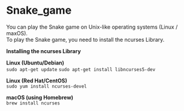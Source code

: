 # Snake_game

You can play the Snake game on Unix-like operating systems (Linux / maxOS).<br>
To play the Snake game, you need to install the ncurses Library.

**Installing the ncurses Library**


**Linux (Ubuntu/Debian)**<br>
`sudo apt-get update`
`sudo apt-get install libncurses5-dev`

**Linux (Red Hat/CentOS)**<br>
`sudo yum install ncurses-devel`

**macOS (using Homebrew)**<br>
`brew install ncurses`

